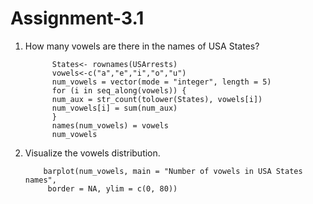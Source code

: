 # Assignment-3.1
1.	How many vowels are there in the names of USA States?

              States<- rownames(USArrests)
              vowels<-c("a","e","i","o","u")
              num_vowels = vector(mode = "integer", length = 5)
              for (i in seq_along(vowels)) {
              num_aux = str_count(tolower(States), vowels[i])
              num_vowels[i] = sum(num_aux)
              }
              names(num_vowels) = vowels
              num_vowels

2. Visualize the vowels distribution.

           barplot(num_vowels, main = "Number of vowels in USA States names",
            border = NA, ylim = c(0, 80))
